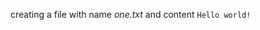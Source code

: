 <a textrun="workspace/create-file">

creating a file with name _one.txt_ and content `Hello world!`

</a>
